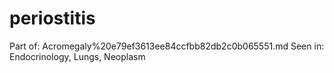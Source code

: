 # periostitis

Part of: Acromegaly%20e79ef3613ee84ccfbb82db2c0b065551.md
Seen in: Endocrinology, Lungs, Neoplasm
